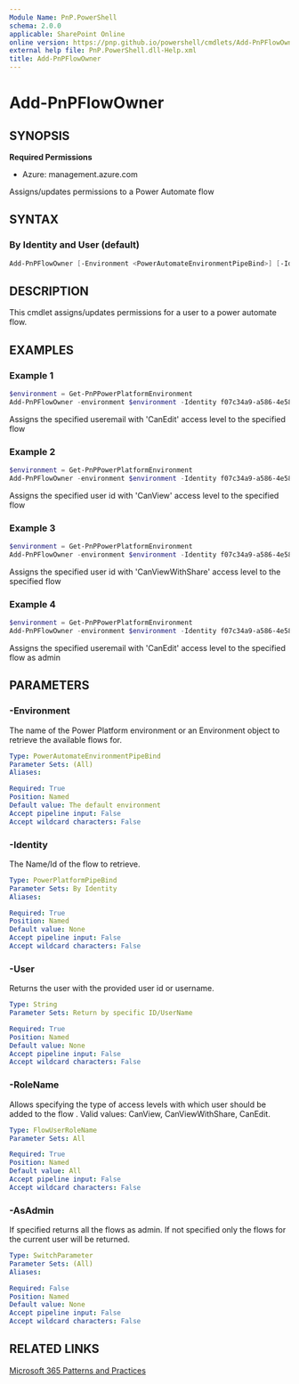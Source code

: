```yaml
---
Module Name: PnP.PowerShell
schema: 2.0.0
applicable: SharePoint Online
online version: https://pnp.github.io/powershell/cmdlets/Add-PnPFlowOwner.html
external help file: PnP.PowerShell.dll-Help.xml
title: Add-PnPFlowOwner
---
```

  
# Add-PnPFlowOwner

## SYNOPSIS

**Required Permissions**

* Azure: management.azure.com

Assigns/updates permissions to a Power Automate flow

## SYNTAX

### By Identity and User (default)
```powershell
Add-PnPFlowOwner [-Environment <PowerAutomateEnvironmentPipeBind>] [-Identity <PowerPlatformPipeBind>] [-User <String>] [-AsAdmin] [-RoleName <FlowUserRoleName>]
```


## DESCRIPTION
This cmdlet assigns/updates permissions for a user to a power automate flow.

## EXAMPLES

### Example 1
```powershell
$environment = Get-PnPPowerPlatformEnvironment
Add-PnPFlowOwner -environment $environment -Identity f07c34a9-a586-4e58-91fb-e7ea19741b61 -User username@tenant.onmicrosoft.com -RoleName CanEdit
```
Assigns the specified useremail with 'CanEdit' access level to the specified flow

### Example 2
```powershell
$environment = Get-PnPPowerPlatformEnvironment
Add-PnPFlowOwner -environment $environment -Identity f07c34a9-a586-4e58-91fb-e7ea19741b61 -User 6844c04a-8ee7-40ad-af66-28f6e948cd04 -RoleName CanView
```
Assigns the specified user id with 'CanView' access level to the specified flow

### Example 3
```powershell
$environment = Get-PnPPowerPlatformEnvironment
Add-PnPFlowOwner -environment $environment -Identity f07c34a9-a586-4e58-91fb-e7ea19741b61 -User 6844c04a-8ee7-40ad-af66-28f6e948cd04 -RoleName CanViewWithShare
```
Assigns the specified user id with 'CanViewWithShare' access level to the specified flow

### Example 4
```powershell
$environment = Get-PnPPowerPlatformEnvironment
Add-PnPFlowOwner -environment $environment -Identity f07c34a9-a586-4e58-91fb-e7ea19741b61 -User username@tenant.onmicrosoft.com -AsAdmin -RoleName CanEdit
```
Assigns the specified useremail with 'CanEdit' access level to the specified flow as admin

## PARAMETERS

### -Environment
The name of the Power Platform environment or an Environment object to retrieve the available flows for.

```yaml
Type: PowerAutomateEnvironmentPipeBind
Parameter Sets: (All)
Aliases:

Required: True
Position: Named
Default value: The default environment
Accept pipeline input: False
Accept wildcard characters: False
```

### -Identity
The Name/Id of the flow to retrieve.

```yaml
Type: PowerPlatformPipeBind
Parameter Sets: By Identity
Aliases:

Required: True
Position: Named
Default value: None
Accept pipeline input: False
Accept wildcard characters: False
```

### -User
Returns the user with the provided user id or username.

```yaml
Type: String
Parameter Sets: Return by specific ID/UserName

Required: True
Position: Named
Default value: None
Accept pipeline input: False
Accept wildcard characters: False
```

### -RoleName
Allows specifying the type of access levels with which user should be added to the flow . Valid values: CanView, CanViewWithShare, CanEdit.

```yaml
Type: FlowUserRoleName
Parameter Sets: All

Required: True
Position: Named
Default value: All
Accept pipeline input: False
Accept wildcard characters: False
```



### -AsAdmin
If specified returns all the flows as admin. If not specified only the flows for the current user will be returned.

```yaml
Type: SwitchParameter
Parameter Sets: (All)
Aliases:

Required: False
Position: Named
Default value: None
Accept pipeline input: False
Accept wildcard characters: False
```

## RELATED LINKS

[Microsoft 365 Patterns and Practices](https://aka.ms/m365pnp)